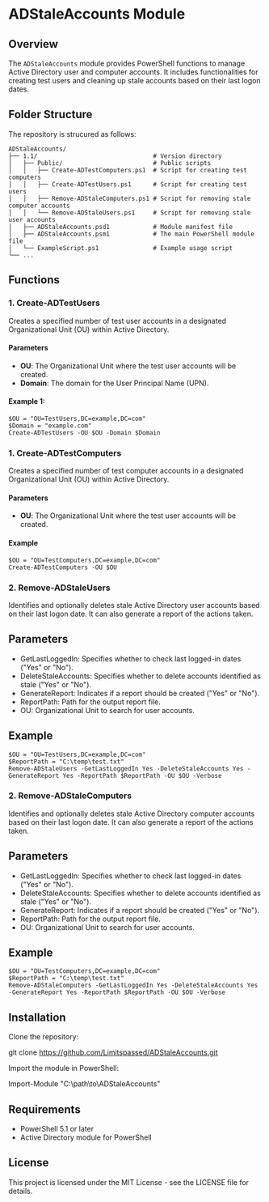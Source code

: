 # ADStaleAccounts Module

## Overview

The `ADStaleAccounts` module provides PowerShell functions to manage Active Directory user and computer accounts. It includes functionalities for creating test users and cleaning up stale accounts based on their last logon dates.

## Folder Structure

The repository is strucured as follows:

```
ADStaleAccounts/
├── 1.1/                                # Version directory
│   ├── Public/                         # Public scripts
│   │   ├── Create-ADTestComputers.ps1  # Script for creating test computers
│   │   ├── Create-ADTestUsers.ps1      # Script for creating test users
│   │   ├── Remove-ADStaleComputers.ps1 # Script for removing stale computer accounts
│   │   └── Remove-ADStaleUsers.ps1     # Script for removing stale user accounts
│   ├── ADStaleAccounts.psd1            # Module manifest file
│   ├── ADStaleAccounts.psm1            # The main PowerShell module file
│   └── ExampleScript.ps1               # Example usage script
└── ...
```

## Functions

### 1. Create-ADTestUsers

Creates a specified number of test user accounts in a designated Organizational Unit (OU) within Active Directory.

#### Parameters
- **OU**: The Organizational Unit where the test user accounts will be created.
- **Domain**: The domain for the User Principal Name (UPN).

#### Example 1:

```
$OU = "OU=TestUsers,DC=example,DC=com"
$Domain = "example.com"
Create-ADTestUsers -OU $OU -Domain $Domain
```

### 1. Create-ADTestComputers

Creates a specified number of test computer accounts in a designated Organizational Unit (OU) within Active Directory.

#### Parameters
- **OU**: The Organizational Unit where the test user accounts will be created.

#### Example

```
$OU = "OU=TestComputers,DC=example,DC=com"
Create-ADTestComputers -OU $OU
```

### 2. Remove-ADStaleUsers

Identifies and optionally deletes stale Active Directory user accounts based on their last logon date. It can also generate a report of the actions taken.

## Parameters

- GetLastLoggedIn: Specifies whether to check last logged-in dates ("Yes" or "No").
- DeleteStaleAccounts: Specifies whether to delete accounts identified as stale ("Yes" or "No").
- GenerateReport: Indicates if a report should be created ("Yes" or "No").
- ReportPath: Path for the output report file.
- OU: Organizational Unit to search for user accounts.

## Example

```
$OU = "OU=TestUsers,DC=example,DC=com"
$ReportPath = "C:\temp\test.txt"
Remove-ADStaleUsers -GetLastLoggedIn Yes -DeleteStaleAccounts Yes -GenerateReport Yes -ReportPath $ReportPath -OU $OU -Verbose
```

### 2. Remove-ADStaleComputers

Identifies and optionally deletes stale Active Directory computer accounts based on their last logon date. It can also generate a report of the actions taken.

## Parameters

- GetLastLoggedIn: Specifies whether to check last logged-in dates ("Yes" or "No").
- DeleteStaleAccounts: Specifies whether to delete accounts identified as stale ("Yes" or "No").
- GenerateReport: Indicates if a report should be created ("Yes" or "No").
- ReportPath: Path for the output report file.
- OU: Organizational Unit to search for user accounts.

## Example

```
$OU = "OU=TestComputers,DC=example,DC=com"
$ReportPath = "C:\temp\test.txt"
Remove-ADStaleComputers -GetLastLoggedIn Yes -DeleteStaleAccounts Yes -GenerateReport Yes -ReportPath $ReportPath -OU $OU -Verbose
```


## Installation

Clone the repository:

git clone https://github.com/Limitspassed/ADStaleAccounts.git

Import the module in PowerShell:

Import-Module "C:\path\to\ADStaleAccounts"

## Requirements

- PowerShell 5.1 or later
- Active Directory module for PowerShell

## License
This project is licensed under the MIT License - see the LICENSE file for details.